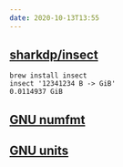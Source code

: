 ```yaml
---
date: 2020-10-13T13:55
---
```


## [sharkdp/insect](https://github.com/sharkdp/insect)
```
brew install insect
insect '12341234 B -> GiB'
0.0114937 GiB
```

## [GNU numfmt](https://www.gnu.org/software/coreutils/manual/html_node/numfmt-invocation.html)

## [GNU units](https://www.gnu.org/software/units/)
